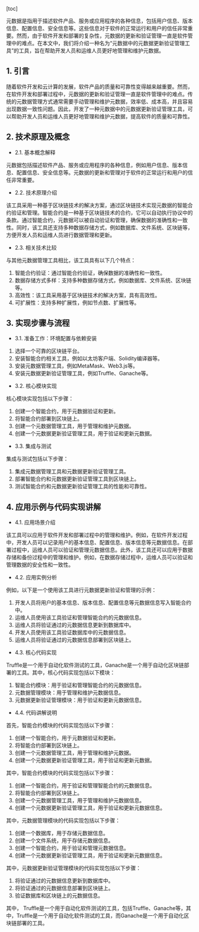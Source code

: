 
[toc]                    
                
                
元数据是指用于描述软件产品、服务或应用程序的各种信息，包括用户信息、版本信息、配置信息、安全信息等。这些信息对于软件的正常运行和用户的信任非常重要。然而，由于软件开发和部署的复杂性，元数据的更新和验证管理一直是软件管理中的难点。在本文中，我们将介绍一种名为“元数据中的元数据更新验证管理工具”的工具，旨在帮助开发人员和运维人员更好地管理和维护元数据。

## 1. 引言

随着软件开发和云计算的发展，软件产品的质量和可靠性变得越来越重要。然而，在软件开发和部署过程中，元数据的更新和验证管理一直是软件管理中的难点。传统的元数据管理方式通常需要手动管理和维护元数据，效率低、成本高，并且容易出现数据一致性问题。因此，开发了一种元数据中的元数据更新验证管理工具，可以帮助开发人员和运维人员更好地管理和维护元数据，提高软件的质量和可靠性。

## 2. 技术原理及概念

- 2.1. 基本概念解释

元数据包括描述软件产品、服务或应用程序的各种信息，例如用户信息、版本信息、配置信息、安全信息等。元数据的更新和管理对于软件的正常运行和用户的信任非常重要。

- 2.2. 技术原理介绍

该工具采用一种基于区块链技术的解决方案，通过区块链技术实现元数据的智能合约验证和管理。智能合约是一种基于区块链技术的合约，它可以自动执行协议中的条款。通过智能合约，元数据可以被自动验证和管理，确保数据的准确性和一致性。同时，该工具还支持多种数据存储方式，例如数据库、文件系统、区块链等，方便开发人员和运维人员进行数据管理和更新。

- 2.3. 相关技术比较

与其他元数据管理工具相比，该工具具有以下几个特点：

1. 智能合约验证：通过智能合约验证，确保数据的准确性和一致性。
2. 数据存储方式多样：支持多种数据存储方式，例如数据库、文件系统、区块链等。
3. 高效性：该工具采用基于区块链技术的解决方案，具有高效性。
4. 可扩展性：支持多种扩展性，例如节点数、扩展性等。

## 3. 实现步骤与流程

- 3.1. 准备工作：环境配置与依赖安装

1. 选择一个可靠的区块链平台。
2. 安装智能合约相关工具，例如以太坊客户端、Solidity编译器等。
3. 安装元数据管理工具，例如MetaMask、Web3.js等。
4. 安装元数据更新验证管理工具，例如Truffle、Ganache等。

- 3.2. 核心模块实现

核心模块实现包括以下步骤：

1. 创建一个智能合约，用于元数据验证和更新。
2. 将智能合约部署到区块链上。
3. 创建一个元数据管理工具，用于管理和维护元数据。
4. 创建一个元数据更新验证管理工具，用于验证和更新元数据。

- 3.3. 集成与测试

集成与测试包括以下步骤：

1. 集成元数据管理工具和元数据更新验证管理工具。
2. 部署智能合约和元数据更新验证管理工具到区块链上。
3. 测试智能合约和元数据更新验证管理工具的性能和可靠性。

## 4. 应用示例与代码实现讲解

- 4.1. 应用场景介绍

该工具可以应用于软件开发和部署过程中的管理和维护。例如，在软件开发过程中，开发人员可以记录用户的基本信息、配置信息、版本信息等元数据信息。在部署过程中，运维人员可以验证和管理元数据信息。此外，该工具还可以应用于数据存储和备份过程中的管理和维护。例如，在数据存储过程中，运维人员可以验证和管理数据的安全性和一致性。

- 4.2. 应用实例分析

例如，以下是一个使用该工具进行元数据更新验证和管理的示例：

1. 开发人员将用户的基本信息、版本信息、配置信息等元数据信息写入智能合约中。
2. 运维人员使用该工具验证和管理智能合约的元数据信息。
3. 运维人员将验证通过的元数据信息更新到数据库中。
4. 开发人员使用该工具验证数据库中的元数据信息。
5. 运维人员将验证通过的元数据信息部署到区块链上。

- 4.3. 核心代码实现

Truffle是一个用于自动化软件测试的工具，Ganache是一个用于自动化区块链部署的工具。其中，核心代码实现包括以下模块：

1. 智能合约模块：用于验证和管理智能合约的元数据信息。
2. 元数据管理模块：用于管理和维护元数据信息。
3. 元数据更新验证管理模块：用于验证和更新元数据信息。

- 4.4. 代码讲解说明

首先，智能合约模块的代码实现包括以下步骤：

1. 创建一个智能合约，用于元数据验证和更新。
2. 将智能合约部署到区块链上。
3. 创建一个元数据管理工具，用于管理和维护元数据。
4. 创建一个元数据更新验证管理工具，用于验证和更新元数据。

其中，智能合约模块的代码实现包括以下步骤：

1. 创建一个智能合约，用于验证和管理智能合约的元数据信息。
2. 将智能合约部署到区块链上。
3. 创建一个元数据管理工具，用于管理和维护元数据信息。
4. 创建一个元数据更新验证管理工具，用于验证和更新元数据信息。

其中，元数据管理模块的代码实现包括以下步骤：

1. 创建一个数据库，用于存储元数据信息。
2. 创建一个文件系统，用于存储元数据信息。
3. 创建一个智能合约，用于验证和管理元数据信息。
4. 创建一个元数据更新验证管理工具，用于验证和更新元数据信息。

其中，元数据更新验证管理模块的代码实现包括以下步骤：

1. 将验证通过的元数据信息更新到数据库中。
2. 将验证通过的元数据信息部署到区块链上。
3. 验证数据库和区块链上的元数据信息。

其中， Truffle是一个用于自动化软件测试的工具，包括Truffle、Ganache等，其中，Truffle是一个用于自动化软件测试的工具，而Ganache是一个用于自动化区块链部署的工具。

